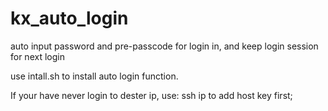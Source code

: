 kx_auto_login
=============

auto input password and pre-passcode for login in,  and keep login session for next login


use intall.sh to install auto login function.

If your have never login to dester ip, use: ssh ip to add host key first;
